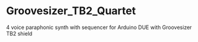 # Groovesizer_TB2_Quartet
4 voice paraphonic synth with sequencer for Arduino DUE with Groovesizer TB2 shield
